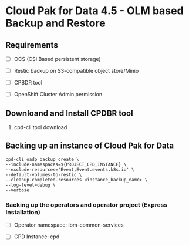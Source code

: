 # Cloud Pak for Data 4.5 - OLM based Backup and Restore 


## Requirements
* [ ] OCS (CSI Based persistent storage)
* [ ] Restic backup on S3-compatible object store/Minio
* [ ] CPBDR tool
* [ ] OpenShift Cluster Admin permission


## Downloand and Install CPDBR tool

1. cpd-cli tool download


## Backing up an instance of Cloud Pak for Data

```
cpd-cli oadp backup create \
--include-namespaces=${PROJECT_CPD_INSTANCE} \
--exclude-resources='Event,Event.events.k8s.io' \
--default-volumes-to-restic \
--cleanup-completed-resources <instance_backup_name> \
--log-level=debug \
--verbose
```

### Backing up the operators and operator project (Express Installation)

* [ ] Operator namespace: ibm-common-services
* [ ] CPD Instance: cpd


